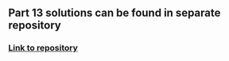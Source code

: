 ## Part 13 solutions can be found in separate repository

### [Link to repository](https://github.com/sambbaahh/fullstackopen-part13)
